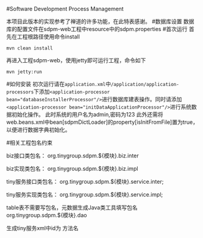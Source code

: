 #Software Development Process Management

本项目此版本的实现参考了禅道的许多功能，在此特表感谢。
#数据库设置
数据库的配置文件在sdpm-web工程中resource中的sdpm.properties
#首次运行
首先在工程根路径使用命令install
```
mvn clean install
```
再进入工程sdpm-web，使用jetty即可运行工程，命令如下
```
mvn jetty:run
```

#如何安装
初次运行请在```application.xml```中```/application/application-processors```下添加```<application-processor bean="databaseInstallerProcessor"/>```进行数据库建表操作。同时请添加 ```<application-processor bean="initDataApplicationProcessor"/>```进行系统数据初始化操作。
此时系统的用户名为admin,密码为123
此外还需将web.beans.xml中bean[sdpmDictLoader]的property[isInitFromFile]置为true，以便进行数据字典初始化。

#相关工程包名约束

biz接口类包名：
org.tinygroup.sdpm.${模块}.biz.inter

biz实现类包名：
org.tinygroup.sdpm.${模块}.biz.impl

tiny服务接口类包名：
org.tinygroup.sdpm.${模块}.service.inter;

tiny服务实现类包名：
org.tinygroup.sdpm.${模块}.service.impl;

table表不需要写包名，元数据生成Java类工具填写包名
org.tinygroup.sdpm.${模块}.dao

生成tiny服务xml中id为 方法名